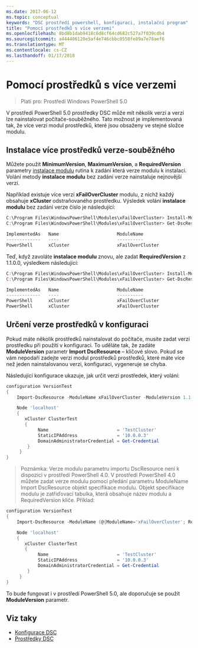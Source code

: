 ```yaml
---
ms.date: 2017-06-12
ms.topic: conceptual
keywords: "DSC prostředí powershell, konfiguraci, instalační program"
title: "Pomocí prostředků s více verzemi"
ms.openlocfilehash: 8bd8b1dab9418c6d8cf64cd682c527a7f039cdb4
ms.sourcegitcommit: a444406120e5af4e746cbbc0558fe89a7e78aef6
ms.translationtype: MT
ms.contentlocale: cs-CZ
ms.lasthandoff: 01/17/2018
---
```

# <a name="using-resources-with-multiple-versions"></a>Pomocí prostředků s více verzemi

> Platí pro: Prostředí Windows PowerShell 5.0

V prostředí PowerShell 5.0 prostředky DSC může mít několik verzí a verzí lze nainstalovat počítače-souběžného. Tato možnost je implementovaná tak, že více verzí modul prostředků, které jsou obsaženy ve stejné složce modulu.

## <a name="installing-multiple-resource-versions-side-by-side"></a>Instalace více prostředků verze-souběžného

Můžete použít **MinimumVersion**, **MaximumVersion**, a **RequiredVersion** parametry [instalace modulu](https://technet.microsoft.com/en-us/library/dn807162.aspx) rutina k zadání která verze modulu k instalaci. Volání metody **instalace modulu** bez zadání verze nainstaluje nejnovější verzi.

Například existuje více verzí **xFailOverCluster** modulu, z nichž každý obsahuje **xCluster** odstraňovaného prostředku. Výsledek volání **instalace modulu** bez zadání verze číslo je následující:

```powershell
C:\Program Files\WindowsPowerShell\Modules\xFailOverCluster> Install-Module xFailOverCluster
C:\Program Files\WindowsPowerShell\Modules\xFailOverCluster> Get-DscResource xCluster

ImplementedAs   Name                      ModuleName                     Version    Properties
-------------   ----                      ----------                     -------    ----------
PowerShell      xCluster                  xFailOverCluster               1.2.0.0    {DomainAdministratorCredential, ...
```

Teď, když zavoláte **instalace modulu** znovu, ale zadat **RequiredVersion** z 1.1.0.0, výsledkem následující:

```powershell
C:\Program Files\WindowsPowerShell\Modules\xFailOverCluster> Install-Module xFailOverCluster -RequiredVersion 1.1
C:\Program Files\WindowsPowerShell\Modules\xFailOverCluster> Get-DscResource xCluster

ImplementedAs   Name                      ModuleName                     Version    Properties
-------------   ----                      ----------                     -------    ----------
PowerShell      xCluster                  xFailOverCluster               1.1        {DomainAdministratorCredential, Name, ...
PowerShell      xCluster                  xFailOverCluster               1.2.0.0    {DomainAdministratorCredential, Name, ...
```

## <a name="specifying-a-resource-version-in-a-configuration"></a>Určení verze prostředků v konfiguraci

Pokud máte několik prostředků nainstalovat do počítače, musíte zadat verzi prostředku při použití v konfiguraci. To uděláte tak, že zadáte **ModuleVersion** parametr **Import DscResource** – klíčové slovo. Pokud se vám nepodaří zadejte verzi modul prostředků prostředků, které máte více než jeden nainstalovanou verzi, konfiguraci, vygeneruje se chyba.

Následující konfigurace ukazuje, jak určit verzi prostředek, který volání:

```powershell
configuration VersionTest
{
    Import-DscResource -ModuleName xFailOverCluster -ModuleVersion 1.1

    Node 'localhost'
    {
       xCluster ClusterTest
       {
            Name                          = 'TestCluster'
            StaticIPAddress               = '10.0.0.3'
            DomainAdministratorCredential = Get-Credential
        }
     }
}     
```

>Poznámka: Verze modulu parametru importu DscResource není k dispozici v prostředí PowerShell 4.0. V prostředí PowerShell 4.0 můžete zadat verze modulu pomocí předání parametru ModuleName Import DscResource objekt specifikace modulu. Objekt specifikace modulu je zatřiďovací tabulka, která obsahuje název modulu a RequiredVersion klíče. Příklad:

```powershell
configuration VersionTest
{
    Import-DscResource -ModuleName (@{ModuleName='xFailOverCluster'; RequiredVersion='1.1'} )

    Node 'localhost'
    {
       xCluster ClusterTest
       {
            Name                          = 'TestCluster'
            StaticIPAddress               = '10.0.0.3'
            DomainAdministratorCredential = Get-Credential
        }
     }
}     
```

To bude fungovat i v prostředí PowerShell 5.0, ale doporučuje se použít **ModuleVersion** parametr.

## <a name="see-also"></a>Viz taky
* [Konfigurace DSC](configurations.md)
* [Prostředky DSC](resources.md)

